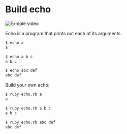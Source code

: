 # Build echo

![Exmple video](https://vimeo.com/148889577)

Echo is a program that prints out each of its arguments.

```sh
$ echo a
a

$ echo a b c
a b c

$ echo abc def
abc def
```

Build your own echo:

```sh
$ ruby echo.rb a
a

$ ruby echo.rb a b c
a b c

$ ruby echo.rb abc def
abc def
```
